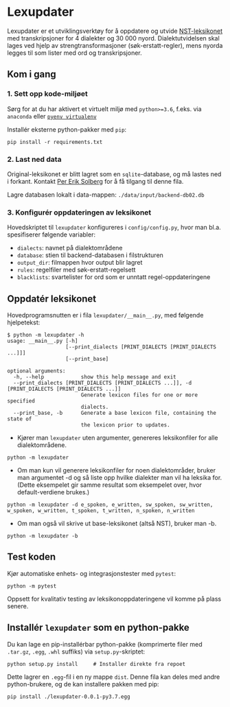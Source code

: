 # Lexupdater 

Lexupdater er et utviklingsverktøy for å oppdatere og utvide [NST-leksikonet](https://www.nb.no/sprakbanken/ressurskatalog/oai-nb-no-sbr-23/) med transkripsjoner for
4 dialekter og 30 000 nyord. Dialektutvidelsen skal lages ved hjelp av
strengtransformasjoner (søk-erstatt-regler), mens nyorda legges til som lister med ord og
transkripsjoner.

## Kom i gang
### 1. Sett opp kode-miljøet
Sørg for at du har aktivert et virtuelt miljø med `python>=3.6`, f.eks. via `anaconda` eller [`pyenv virtualenv`](https://github.com/pyenv/pyenv-virtualenv)

Installér eksterne python-pakker med `pip`:  
```commandline
pip install -r requirements.txt 
```

### 2. Last ned data
Original-leksikonet er blitt lagret som en `sqlite`-database, 
og må lastes ned i forkant. Kontakt [Per Erik Solberg](https://github.com/peresolb) for å få tilgang til denne fila. 

Lagre databasen lokalt i data-mappen: `./data/input/backend-db02.db`

### 3. Konfigurér oppdateringen av leksikonet

Hovedskriptet til `lexupdater` konfigureres i `config/config.py`, 
hvor man bl.a. spesifiserer følgende variabler: 

* `dialects`: navnet på dialektområdene
* `database`: stien til backend-databasen i filstrukturen
* `output_dir`: filmappen hvor output blir lagret
* `rules`: regelfiler med søk-erstatt-regelsett 
* `blacklists`: svartelister for ord som er unntatt regel-oppdateringene


## Oppdatér leksikonet
Hovedprogramsnutten er i fila `lexupdater/__main__.py`, med følgende hjelpetekst: 

```commandline
$ python -m lexupdater -h   
usage: __main__.py [-h]
                   [--print_dialects [PRINT_DIALECTS [PRINT_DIALECTS ...]]]
                   [--print_base]

optional arguments:
  -h, --help            show this help message and exit
  --print_dialects [PRINT_DIALECTS [PRINT_DIALECTS ...]], -d [PRINT_DIALECTS [PRINT_DIALECTS ...]]
                        Generate lexicon files for one or more specified
                        dialects.
  --print_base, -b      Generate a base lexicon file, containing the state of
                        the lexicon prior to updates.

```

* Kjører man `lexupdater` uten argumenter, genereres leksikonfiler for alle dialektområdene. 
``` commandline
python -m lexupdater 
```

* Om man kun vil generere leksikonfiler for noen dialektområder, 
bruker man argumentet -d og så liste opp hvilke dialekter man vil ha leksika for. 
  (Dette eksempelet gir samme resultat som eksempelet over, hvor default-verdiene brukes.) 
```commandline
python -m lexupdater -d e_spoken, e_written, sw_spoken, sw_written, w_spoken, w_written, t_spoken, t_written, n_spoken, n_written
```

* Om man også vil skrive ut base-leksikonet (altså NST), bruker man -b.
```commandline
python -m lexupdater -b
```

## Test koden
Kjør automatiske enhets- og integrasjonstester med `pytest`: 
```commandline
python -m pytest
```

Oppsett for kvalitativ testing av leksikonoppdateringene vil komme på plass senere. 

## Installér `lexupdater` som en python-pakke 
Du kan lage en pip-installérbar python-pakke (komprimerte filer med `.tar.gz`, `.egg`, `.whl` suffiks) 
via `setup.py`-skriptet: 

```commandline
python setup.py install     # Installer direkte fra repoet 
```
Dette lagrer en `.egg`-fil i en ny mappe `dist`. 
Denne fila kan deles med andre python-brukere, 
og de kan installere pakken med pip: 

```commandline
pip install ./lexupdater-0.0.1-py3.7.egg
```
